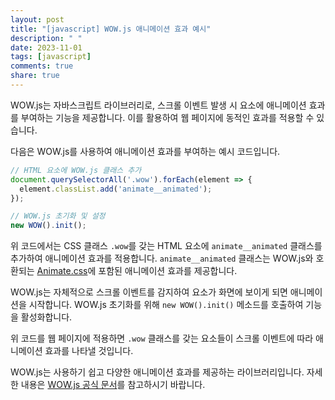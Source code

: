 ```yaml
---
layout: post
title: "[javascript] WOW.js 애니메이션 효과 예시"
description: " "
date: 2023-11-01
tags: [javascript]
comments: true
share: true
---
```


WOW.js는 자바스크립트 라이브러리로, 스크롤 이벤트 발생 시 요소에 애니메이션 효과를 부여하는 기능을 제공합니다. 이를 활용하여 웹 페이지에 동적인 효과를 적용할 수 있습니다.

다음은 WOW.js를 사용하여 애니메이션 효과를 부여하는 예시 코드입니다.

```javascript
// HTML 요소에 WOW.js 클래스 추가
document.querySelectorAll('.wow').forEach(element => {
  element.classList.add('animate__animated');
});

// WOW.js 초기화 및 설정
new WOW().init();
```

위 코드에서는 CSS 클래스 `.wow`를 갖는 HTML 요소에 `animate__animated` 클래스를 추가하여 애니메이션 효과를 적용합니다. `animate__animated` 클래스는 WOW.js와 호환되는 [Animate.css](https://animate.style/)에 포함된 애니메이션 효과를 제공합니다.

WOW.js는 자체적으로 스크롤 이벤트를 감지하여 요소가 화면에 보이게 되면 애니메이션을 시작합니다. WOW.js 초기화를 위해 `new WOW().init()` 메소드를 호출하여 기능을 활성화합니다.

위 코드를 웹 페이지에 적용하면 `.wow` 클래스를 갖는 요소들이 스크롤 이벤트에 따라 애니메이션 효과를 나타낼 것입니다.

WOW.js는 사용하기 쉽고 다양한 애니메이션 효과를 제공하는 라이브러리입니다. 자세한 내용은 [WOW.js 공식 문서](https://wowjs.uk/)를 참고하시기 바랍니다.